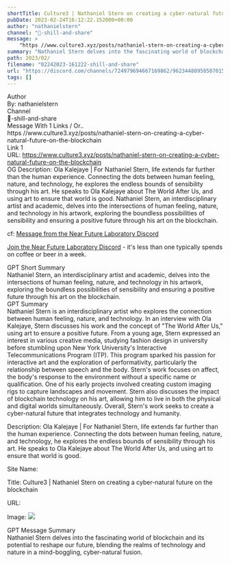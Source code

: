 ```yaml
---
shortTitle: Culture3 | Nathaniel Stern on creating a cyber-natural future on the blockchain
pubDate: 2023-02-24T16:12:22.152000+00:00
author: "nathanielstern"
channel: "🥋-shill-and-share"
message: >
    "https //www.culture3.xyz/posts/nathaniel-stern-on-creating-a-cyber-natural-future-on-the-blockchain"
summary: "Nathaniel Stern delves into the fascinating world of blockchain and its potential to reshape our future, blending the realms of technology and nature in a mind-boggling, cyber-natural fusion."
path: 2023/02/
filename: "02242023-161222-shill-and-share"
url: "https://discord.com/channels/724979694667169862/962344809585070150/1078710992747376690"
tags: []
---
```

<div class="metadata-title-header pt-3 pb-3 pl-2">Author</div>    
<div class="bg-gray-200 p-4 rounded-md mb-4">   
By: nathanielstern
</div>

<div class="metadata-title-header pt-3 pb-3 pl-2">Channel</div>    
<div class="bg-gray-200 p-4 rounded-md mb-4">   
🥋-shill-and-share</span>
</div>

<div class="metadata-title-header pt-3 pb-3 pl-2">Message  With 1 Links / Or..</div>    
<div class="human-content-container">  



<div class="mb-4" style="font-family: var(--font-family-peak);">https //www.culture3.xyz/posts/nathaniel-stern-on-creating-a-cyber-natural-future-on-the-blockchain</div>

<div class="">Link 1</div> 
<div class="">URL: <a href="https://www.culture3.xyz/posts/nathaniel-stern-on-creating-a-cyber-natural-future-on-the-blockchain">https://www.culture3.xyz/posts/nathaniel-stern-on-creating-a-cyber-natural-future-on-the-blockchain</a></div>
OG Description: Ola Kalejaye | For Nathaniel Stern, life extends far further than the human experience. Connecting the dots between human feeling, nature, and technology, he explores the endless bounds of sensibility through his art. He speaks to Ola Kalejaye about The World After Us, and using art to ensure that world is good.  <!-- Example: Display each item in a paragraph -->
Nathaniel Stern, an interdisciplinary artist and academic, delves into the intersections of human feeling, nature, and technology in his artwork, exploring the boundless possibilities of sensibility and ensuring a positive future through his art on the blockchain.



<!-- 
URL: https://www.culture3.xyz/posts/nathaniel-stern-on-creating-a-cyber-natural-future-on-the-blockchain
Description Ola Kalejaye | For Nathaniel Stern, life extends far further than the human experience. Connecting the dots between human feeling, nature, and technology, he explores the endless bounds of sensibility through his art. He speaks to Ola Kalejaye about The World After Us, and using art to ensure that world is good.
 -->
</div>



cf: <a href="">Message from the Near Future Laboratory Discord</a>

<a href="">Join the Near Future Laboratory Discord</a> - it's less than one typically spends on coffee or beer in a week. 



<div class="metadata-title-header pt-3 pb-3 pl-2">GPT Short Summary</div>
<div class="robot-content-container">
Nathaniel Stern, an interdisciplinary artist and academic, delves into the intersections of human feeling, nature, and technology in his artwork, exploring the boundless possibilities of sensibility and ensuring a positive future through his art on the blockchain.
</div>

<div class="metadata-title-header pt-3 pb-3 pl-2">GPT Summary</div>
<div class="robot-content-container">
Nathaniel Stern is an interdisciplinary artist who explores the connection between human feeling, nature, and technology. In an interview with Ola Kalejaye, Stern discusses his work and the concept of "The World After Us," using art to ensure a positive future. From a young age, Stern expressed an interest in various creative media, studying fashion design in university before stumbling upon New York University's Interactive Telecommunications Program (ITP). This program sparked his passion for interactive art and the exploration of performativity, particularly the relationship between speech and the body. Stern's work focuses on affect, the body's response to the environment without a specific name or qualification. One of his early projects involved creating custom imaging rigs to capture landscapes and movement. Stern also discusses the impact of blockchain technology on his art, allowing him to live in both the physical and digital worlds simultaneously. Overall, Stern's work seeks to create a cyber-natural future that integrates technology and humanity.
</div>

<!-- Summary:  Culture3 | Nathaniel Stern on creating a cyber-natural future on the blockchain . Culture3 exists to shape technology to unlock human flourishing . It is culture – the single biggest accelerator of social change – that determines which path we take . -->

<!-- [] -->

<!-- <div class="bg-gray-400"> {'og:title': 'Culture3 | Nathaniel Stern on creating a cyber-natural future on the blockchain', 'og:description': 'Ola Kalejaye | For Nathaniel Stern, life extends far further than the human experience. Connecting the dots between human feeling, nature, and technology, he explores the endless bounds of sensibility through his art. He speaks to Ola Kalejaye about The World After Us, and using art to ensure that world is good.', 'og:image': 'https://assets-global.website-files.com/6274d279da2ad953d38499b3/651404c5776dcf56f50cc5c1_a7k7a9duln8chiamvrt0.webp', 'og:type': 'website'} </div> -->

Description: Ola Kalejaye | For Nathaniel Stern, life extends far further than the human experience. Connecting the dots between human feeling, nature, and technology, he explores the endless bounds of sensibility through his art. He speaks to Ola Kalejaye about The World After Us, and using art to ensure that world is good.

Site Name: 

Title: Culture3 | Nathaniel Stern on creating a cyber-natural future on the blockchain

URL: 

Image: <img src="https://assets-global.website-files.com/6274d279da2ad953d38499b3/651404c5776dcf56f50cc5c1_a7k7a9duln8chiamvrt0.webp" width="" height=""/>




<div class="metadata-title-header pt-3 pb-3 pl-2">GPT Message Summary</div>    
<div class="robot-content-container">
Nathaniel Stern delves into the fascinating world of blockchain and its potential to reshape our future, blending the realms of technology and nature in a mind-boggling, cyber-natural fusion.
</div>
</div>